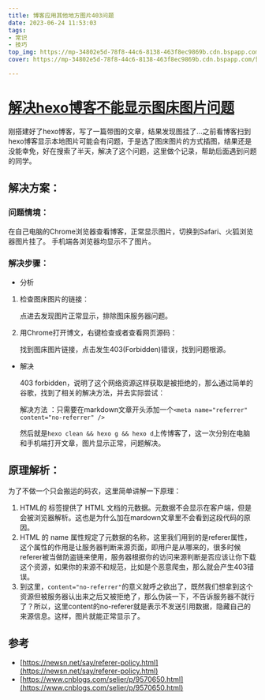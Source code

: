```yaml
---
title: 博客应用其他地方图片403问题
date: 2023-06-24 11:53:03
tags:
- 常识
- 技巧
top_img: https://mp-34802e5d-78f8-44c6-8138-463f8ec9869b.cdn.bspapp.com/博客图片/403.jpeg
cover: https://mp-34802e5d-78f8-44c6-8138-463f8ec9869b.cdn.bspapp.com/博客图片/403.jpeg

---
```

[解决hexo博客不能显示图床图片问题](https://www.cnblogs.com/yangstar/articles/16688692.html)
=============================================================================

刚搭建好了hexo博客，写了一篇带图的文章，结果发现图挂了…之前看博客扫到hexo博客显示本地图片可能会有问题，于是选了图床图片的方式插图，结果还是没能幸免，好在搜索了半天，解决了这个问题，这里做个记录，帮助后面遇到问题的同学。

解决方案：
-----

### 问题情境：

在自己电脑的Chrome浏览器查看博客，正常显示图片，切换到Safari、火狐浏览器图片挂了。 手机端各浏览器均显示不了图片。

### 解决步骤：

*   分析

1.  检查图床图片的链接：
    
    点进去发现图片正常显示，排除图床服务器问题。
    
2.  用Chrome打开博文，右键检查或者查看网页源码：
    
    找到图床图片链接，点击发生403(Forbidden)错误，找到问题根源。
    

*   解决
    
    403 forbidden，说明了这个网络资源这样获取是被拒绝的，那么通过简单的谷歌，找到了相关的解决方法，并去实际尝试：
    
    解决方法 ：只需要在markdown文章开头添加一个`<meta name="referrer" content="no-referrer" />`
    
    然后就是`hexo clean && hexo g && hexo d`上传博客了，这一次分别在电脑和手机端打开文章，图片显示正常，问题解决。
    

原理解析：
-----

为了不做一个只会搬运的码农，这里简单讲解一下原理：

1.  HTML的 标签提供了 HTML 文档的元数据。元数据不会显示在客户端，但是会被浏览器解析。这也是为什么加在mardown文章里不会看到这段代码的原因。
2.  HTML 的 name 属性规定了元数据的名称，这里我们用到的是referer属性，这个属性的作用是让服务器判断来源页面，即用户是从哪来的，很多时候referer被当做防盗链来使用，服务器根据你的访问来源判断是否应该让你下载这个资源，如果你的来源不和规范，比如是个恶意爬虫，那么就会产生403错误。
3.  到这里，`content="no-referrer"`的意义就呼之欲出了，既然我们想拿到这个资源但被服务器认出来之后又被拒绝了，那么伪装一下，不告诉服务器不就行了？所以，这里content的no-referer就是表示不发送引用数据，隐藏自己的来源信息。这样，图片就能正常显示了。

参考
--

*   [https://newsn.net/say/referer-policy.html](https://newsn.net/say/referer-policy.html)
*   [https://www.cnblogs.com/selier/p/9570650.html](https://www.cnblogs.com/selier/p/9570650.html)
